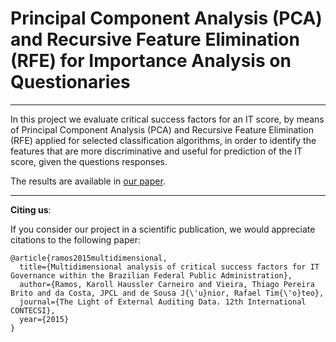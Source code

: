 Principal Component Analysis (PCA) and Recursive Feature Elimination (RFE) for Importance Analysis on Questionaries 
===================================================================================================================
-----

In this project we evaluate critical success factors for an IT score, by means of Principal Component Analysis (PCA) and Recursive Feature Elimination (RFE) applied 
for selected classification algorithms, in order to identify the features that are more discriminative and useful for prediction of the IT score, given the questions responses. 

The results are available in [our paper](https://lasp.unb.br/wp-content/uploads/papers/Karoll_CONTECSI15.pdf).

-----
**Citing us**:

If you consider our project in a scientific publication, we would appreciate citations to the following paper:

    @article{ramos2015multidimensional,
      title={Multidimensional analysis of critical success factors for IT Governance within the Brazilian Federal Public Administration},
      author={Ramos, Karoll Haussler Carneiro and Vieira, Thiago Pereira Brito and da Costa, JPCL and de Sousa J{\'u}nior, Rafael Tim{\'o}teo},
      journal={The Light of External Auditing Data. 12th International CONTECSI},
      year={2015}
    }

